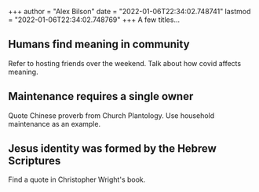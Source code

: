 +++
author = "Alex Bilson"
date = "2022-01-06T22:34:02.748741"
lastmod = "2022-01-06T22:34:02.748769"
+++
A few titles...

## Humans find meaning in community

Refer to hosting friends over the weekend. Talk about how covid affects meaning.

## Maintenance requires a single owner

Quote Chinese proverb from Church Plantology. Use household maintenance as an example.

## Jesus identity was formed by the Hebrew Scriptures

Find a quote in Christopher Wright's book.